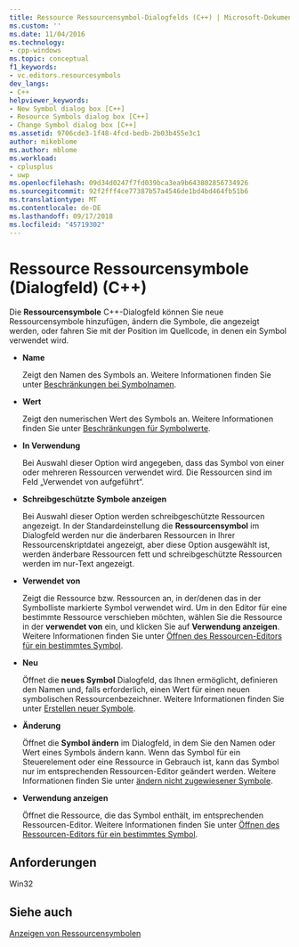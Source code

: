 ```yaml
---
title: Ressource Ressourcensymbol-Dialogfelds (C++) | Microsoft-Dokumentation
ms.custom: ''
ms.date: 11/04/2016
ms.technology:
- cpp-windows
ms.topic: conceptual
f1_keywords:
- vc.editors.resourcesymbols
dev_langs:
- C++
helpviewer_keywords:
- New Symbol dialog box [C++]
- Resource Symbols dialog box [C++]
- Change Symbol dialog box [C++]
ms.assetid: 9706cde3-1f48-4fcd-bedb-2b03b455e3c1
author: mikeblome
ms.author: mblome
ms.workload:
- cplusplus
- uwp
ms.openlocfilehash: 09d34d0247f7fd039bca3ea9b643802856734926
ms.sourcegitcommit: 92f2fff4ce77387b57a4546de1bd4bd464fb51b6
ms.translationtype: MT
ms.contentlocale: de-DE
ms.lasthandoff: 09/17/2018
ms.locfileid: "45719302"
---
```

# <a name="resource-symbols-dialog-box-c"></a>Ressource Ressourcensymbole (Dialogfeld) (C++)

Die **Ressourcensymbole** C++-Dialogfeld können Sie neue Ressourcensymbole hinzufügen, ändern die Symbole, die angezeigt werden, oder fahren Sie mit der Position im Quellcode, in denen ein Symbol verwendet wird.

- **Name**

   Zeigt den Namen des Symbols an. Weitere Informationen finden Sie unter [Beschränkungen bei Symbolnamen](../windows/symbol-name-restrictions.md).

- **Wert**

   Zeigt den numerischen Wert des Symbols an. Weitere Informationen finden Sie unter [Beschränkungen für Symbolwerte](../windows/symbol-value-restrictions.md).

- **In Verwendung**

   Bei Auswahl dieser Option wird angegeben, dass das Symbol von einer oder mehreren Ressourcen verwendet wird. Die Ressourcen sind im Feld „Verwendet von aufgeführt“.

- **Schreibgeschützte Symbole anzeigen**

   Bei Auswahl dieser Option werden schreibgeschützte Ressourcen angezeigt. In der Standardeinstellung die **Ressourcensymbol** im Dialogfeld werden nur die änderbaren Ressourcen in Ihrer Ressourcenskriptdatei angezeigt, aber diese Option ausgewählt ist, werden änderbare Ressourcen fett und schreibgeschützte Ressourcen werden im nur-Text angezeigt.

- **Verwendet von**

   Zeigt die Ressource bzw. Ressourcen an, in der/denen das in der Symbolliste markierte Symbol verwendet wird. Um in den Editor für eine bestimmte Ressource verschieben möchten, wählen Sie die Ressource in der **verwendet von** ein, und klicken Sie auf **Verwendung anzeigen**. Weitere Informationen finden Sie unter [Öffnen des Ressourcen-Editors für ein bestimmtes Symbol](../windows/opening-the-resource-editor-for-a-given-symbol.md).

- **Neu**

   Öffnet die **neues Symbol** Dialogfeld, das Ihnen ermöglicht, definieren den Namen und, falls erforderlich, einen Wert für einen neuen symbolischen Ressourcenbezeichner. Weitere Informationen finden Sie unter [Erstellen neuer Symbole](../windows/creating-new-symbols.md).

- **Änderung**

   Öffnet die **Symbol ändern** im Dialogfeld, in dem Sie den Namen oder Wert eines Symbols ändern kann. Wenn das Symbol für ein Steuerelement oder eine Ressource in Gebrauch ist, kann das Symbol nur im entsprechenden Ressourcen-Editor geändert werden. Weitere Informationen finden Sie unter [ändern nicht zugewiesener Symbole](../windows/changing-unassigned-symbols.md).

- **Verwendung anzeigen**

   Öffnet die Ressource, die das Symbol enthält, im entsprechenden Ressourcen-Editor. Weitere Informationen finden Sie unter [Öffnen des Ressourcen-Editors für ein bestimmtes Symbol](../windows/opening-the-resource-editor-for-a-given-symbol.md).

## <a name="requirements"></a>Anforderungen

Win32

## <a name="see-also"></a>Siehe auch

[Anzeigen von Ressourcensymbolen](../windows/viewing-resource-symbols.md)